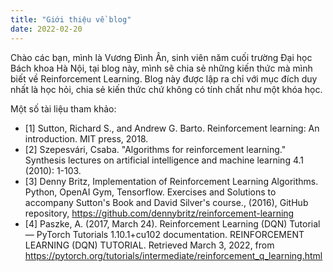 ```yaml
---
title: "Giới thiệu về blog"
date: 2022-02-20
---
```


Chào các bạn, mình là Vương Đình Ân, sinh viên năm cuối trường Đại học Bách khoa Hà Nội, tại blog này, mình sẽ chia sẻ những kiến thức mà mình biết về Reinforcement Learning. Blog này được lập ra chỉ với mục đích duy nhất là học hỏi, chia sẻ kiến thức chứ không có tính chất như một khóa học. 

Một số tài liệu tham khảo:
- [1] Sutton, Richard S., and Andrew G. Barto. Reinforcement learning: An introduction. MIT press, 2018.
- [2] Szepesvári, Csaba. "Algorithms for reinforcement learning." Synthesis lectures on artificial intelligence and machine learning 4.1 (2010): 1-103.
- [3] Denny Britz, Implementation of Reinforcement Learning Algorithms. Python, OpenAI Gym, Tensorflow. Exercises and Solutions to accompany Sutton's Book and David Silver's course., (2016), GitHub repository, https://github.com/dennybritz/reinforcement-learning
- [4] Paszke, A. (2017, March 24). Reinforcement Learning (DQN) Tutorial — PyTorch Tutorials 1.10.1+cu102 documentation. REINFORCEMENT LEARNING (DQN) TUTORIAL. Retrieved March 3, 2022, from https://pytorch.org/tutorials/intermediate/reinforcement_q_learning.html
